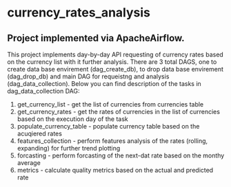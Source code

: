 # currency_rates_analysis
## Project implemented via ApacheAirflow.

This project implements day-by-day API requesting of currency rates based on the currency list with it further analysis. 
There are 3 total DAGS, one to create data base envirement (dag_create_db), to drop data base envirement (dag_drop_db) and main DAG for requeistng and analysis (dag_data_collection).
Below you can find description of the tasks in dag_data_collection DAG:
1. get_currency_list - get the list of currencies from currencies table
2. get_currency_rates - get the rates of currencies in the list of currencies based on the execution day of the task
3. populate_currency_table - populate currency table based on the acuqiered rates
4. features_collection - perform features analysis of the rates (rolling, expanding) for further trend plotting
5. forcasting - perform forcasting of the next-dat rate based on the monthy average
6. metrics - calculate quality metrics based on the actual and predicted rate
